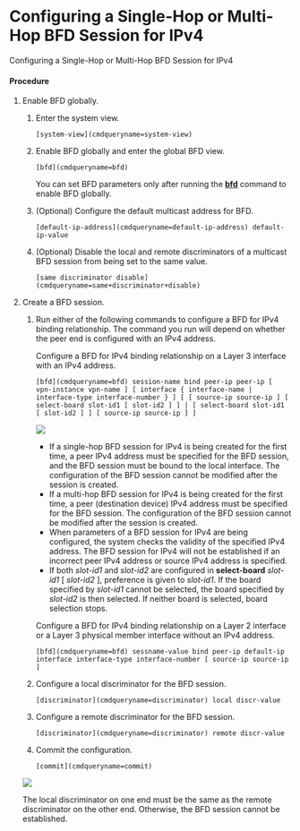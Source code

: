Configuring a Single-Hop or Multi-Hop BFD Session for IPv4
==========================================================

Configuring a Single-Hop or Multi-Hop BFD Session for IPv4

#### Procedure

1. Enable BFD globally.
   1. Enter the system view.
      
      
      ```
      [system-view](cmdqueryname=system-view)
      ```
   2. Enable BFD globally and enter the global BFD view.
      
      
      ```
      [bfd](cmdqueryname=bfd)
      ```
      
      You can set BFD parameters only after running the [**bfd**](cmdqueryname=bfd) command to enable BFD globally.
   3. (Optional) Configure the default multicast address for BFD.
      
      
      ```
      [default-ip-address](cmdqueryname=default-ip-address) default-ip-value
      ```
   4. (Optional) Disable the local and remote discriminators of a multicast BFD session from being set to the same value.
      
      
      ```
      [same discriminator disable](cmdqueryname=same+discriminator+disable)
      ```
2. Create a BFD session.
   1. Run either of the following commands to configure a BFD for IPv4 binding relationship. The command you run will depend on whether the peer end is configured with an IPv4 address.
      
      
      
      Configure a BFD for IPv4 binding relationship on a Layer 3 interface with an IPv4 address.
      
      ```
      [bfd](cmdqueryname=bfd) session-name bind peer-ip peer-ip [ vpn-instance vpn-name ] [ interface { interface-name | interface-type interface-number } ] [ [ source-ip source-ip ] [ select-board slot-id1 [ slot-id2 ] ] | [ select-board slot-id1 [ slot-id2 ] ] [ source-ip source-ip ] ]
      ```
      ![](public_sys-resources/note_3.0-en-us.png) 
      * If a single-hop BFD session for IPv4 is being created for the first time, a peer IPv4 address must be specified for the BFD session, and the BFD session must be bound to the local interface. The configuration of the BFD session cannot be modified after the session is created.
      * If a multi-hop BFD session for IPv4 is being created for the first time, a peer (destination device) IPv4 address must be specified for the BFD session. The configuration of the BFD session cannot be modified after the session is created.
      * When parameters of a BFD session for IPv4 are being configured, the system checks the validity of the specified IPv4 address. The BFD session for IPv4 will not be established if an incorrect peer IPv4 address or source IPv4 address is specified.
      * If both *slot-id1* and *slot-id2* are configured in **select-board** *slot-id1* [ *slot-id2* ], preference is given to *slot-id1*. If the board specified by *slot-id1* cannot be selected, the board specified by *slot-id2* is then selected. If neither board is selected, board selection stops.
      
      Configure a BFD for IPv4 binding relationship on a Layer 2 interface or a Layer 3 physical member interface without an IPv4 address.
      
      ```
      [bfd](cmdqueryname=bfd) sessname-value bind peer-ip default-ip interface interface-type interface-number [ source-ip source-ip ]
      ```
   2. Configure a local discriminator for the BFD session.
      
      
      ```
      [discriminator](cmdqueryname=discriminator) local discr-value
      ```
   3. Configure a remote discriminator for the BFD session.
      
      
      ```
      [discriminator](cmdqueryname=discriminator) remote discr-value
      ```
   4. Commit the configuration.
      
      
      ```
      [commit](cmdqueryname=commit)
      ```
   
   ![](public_sys-resources/note_3.0-en-us.png) 
   
   The local discriminator on one end must be the same as the remote discriminator on the other end. Otherwise, the BFD session cannot be established.